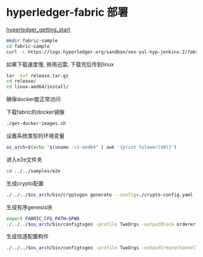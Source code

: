 # hyperledger-fabric 部署

[hyperledger_getting_start](http://hyperledger-fabric.readthedocs.io/en/latest/getting_started.html#prerequisites-and-setup)

```bash
mkdir fabric-sample
cd fabric-sample
curl -L https://logs.hyperledger.org/sandbox/vex-yul-hyp-jenkins-2/fabric-binaries/release.tar.gz -o release.tar.gz
```

如果下载速度慢, 换用迅雷, 下载完后传到linux

```bash
tar -xvf release.tar.gz
cd release/
cd linux-amd64/install/
```

确保docker能正常访问

下载fabric的docker镜像

```bash
./get-docker-images.sh
```

设置系统类型的环境变量

```bash
os_arch=$(echo "$(uname -s)-amd64" | awk '{print tolower($0)}')
```

进入e2e文件夹

```bash
cd ../../samples/e2e
```

生成crypto配置

```bash
./../../$os_arch/bin/cryptogen generate --config=./crypto-config.yaml
```

生成有序genesis块

```bash
export FABRIC_CFG_PATH=$PWD
./../../$os_arch/bin/configtxgen -profile TwoOrgs -outputBlock orderer.block
```

生成信道配置构件

```bash
./../../$os_arch/bin/configtxgen -profile TwoOrgs -outputCreateChannelTx channel.tx -channelID channel1
```

